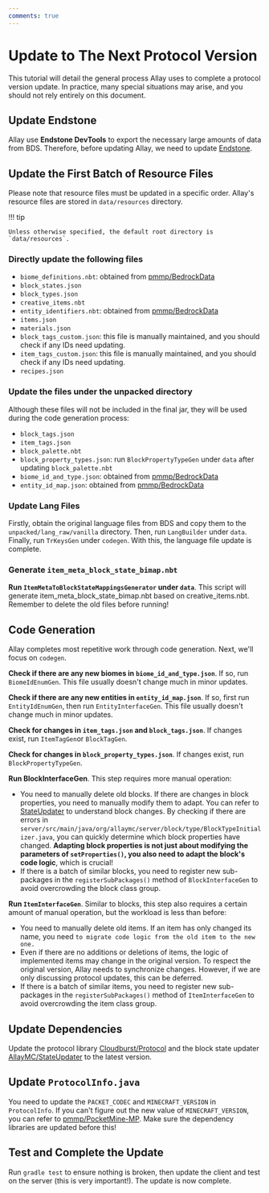 ```yaml
---
comments: true
---
```


# Update to The Next Protocol Version

This tutorial will detail the general process Allay uses to complete a protocol version update.
In practice, many special situations may arise, and you should not rely entirely on this document.

## Update Endstone

Allay use **Endstone DevTools** to export the necessary large amounts of data from BDS.
Therefore, before updating Allay, we need to update [Endstone](https://github.com/EndstoneMC/endstone).

## Update the First Batch of Resource Files

Please note that resource files must be updated in a specific order.
Allay's resource files are stored in `data/resources` directory.

!!! tip

    Unless otherwise specified, the default root directory is `data/resources`.

### Directly update the following files

- `biome_definitions.nbt`: obtained from [pmmp/BedrockData](https://github.com/pmmp/BedrockData)
- `block_states.json`
- `block_types.json`
- `creative_items.nbt`
- `entity_identifiers.nbt`: obtained from [pmmp/BedrockData](https://github.com/pmmp/BedrockData)
- `items.json`
- `materials.json`
- `block_tags_custom.json`: this file is manually maintained, and you should check if any IDs need updating.
- `item_tags_custom.json`: this file is manually maintained, and you should check if any IDs need updating.
- `recipes.json`

### Update the files under the unpacked directory

Although these files will not be included in the final jar, they will be used during the code generation process:

- `block_tags.json`
- `item_tags.json`
- `block_palette.nbt`
- `block_property_types.json`: run `BlockPropertyTypeGen` under `data` after updating `block_palette.nbt`
- `biome_id_and_type.json`: obtained from [pmmp/BedrockData](https://github.com/pmmp/BedrockData)
- `entity_id_map.json`: obtained from [pmmp/BedrockData](https://github.com/pmmp/BedrockData)

### Update Lang Files

Firstly, obtain the original language files from BDS and copy them to the `unpacked/lang_raw/vanilla` directory. 
Then, run `LangBuilder` under `data`. Finally, run `TrKeysGen` under `codegen`. With this, the language file update is complete.

### Generate `item_meta_block_state_bimap.nbt`

**Run `ItemMetaToBlockStateMappingsGenerator` under `data`**. This script will generate
item_meta_block_state_bimap.nbt based on creative_items.nbt. Remember to delete the old files before running!

## Code Generation

Allay completes most repetitive work through code generation. Next, we'll focus on `codegen`.

**Check if there are any new biomes in `biome_id_and_type.json`**. If so, run `BiomeIdEnumGen`. This file usually doesn't change much in minor updates.

**Check if there are any new entities in `entity_id_map.json`**. If so, first run `EntityIdEnumGen`, then run `EntityInterfaceGen`. This file usually doesn't change much in minor updates.

**Check for changes in `item_tags.json` and `block_tags.json`**. If changes exist, run `ItemTagGen`or `BlockTagGen`.

**Check for changes in `block_property_types.json`**. If changes exist, run `BlockPropertyTypeGen`.

**Run BlockInterfaceGen**. This step requires more manual operation:

- You need to manually delete old blocks. If there are changes in block properties, you need to manually modify them to
  adapt. You can refer to [StateUpdater](https://github.com/AllayMC/StateUpdater) to understand block
  changes.
  By checking if there are errors
  in `server/src/main/java/org/allaymc/server/block/type/BlockTypeInitializer.java`, you can quickly determine
  which block properties have changed.
  **Adapting block properties is not just about modifying the parameters of `setProperties()`, you also need to adapt
  the block's code logic**, which is crucial!
- If there is a batch of similar blocks, you need to register new sub-packages in the `registerSubPackages()` method
  of `BlockInterfaceGen` to avoid overcrowding the block class group.

**Run `ItemInterfaceGen`**. Similar to blocks, this step also requires a certain amount of manual operation, but the workload is less than before:

- You need to manually delete old items. If an item has only changed its name, you need `to migrate code logic from the
  old item to the new one.`
- Even if there are no additions or deletions of items, the logic of implemented items may change in the original
  version. To respect the original version, Allay needs to synchronize changes. However, if we are only discussing
  protocol updates, this can be deferred.
- If there is a batch of similar items, you need to register new sub-packages in the `registerSubPackages()` method
  of `ItemInterfaceGen` to avoid overcrowding the item class group.

## Update Dependencies

Update the protocol library [Cloudburst/Protocol](https://github.com/CloudburstMC/Protocol) and the block state
updater [AllayMC/StateUpdater](https://github.com/AllayMC/StateUpdater) to the latest version.

## Update `ProtocolInfo.java`

You need to update the `PACKET_CODEC` and `MINECRAFT_VERSION` in `ProtocolInfo`. If you can't figure out the new value of `MINECRAFT_VERSION`, you can refer
to [pmmp/PocketMine-MP](https://github.com/pmmp/PocketMine-MP).
Make sure the dependency libraries are updated before this!

## Test and Complete the Update

Run `gradle test` to ensure nothing is broken, then update the client and test on the server (this is very important!).
The update is now complete.